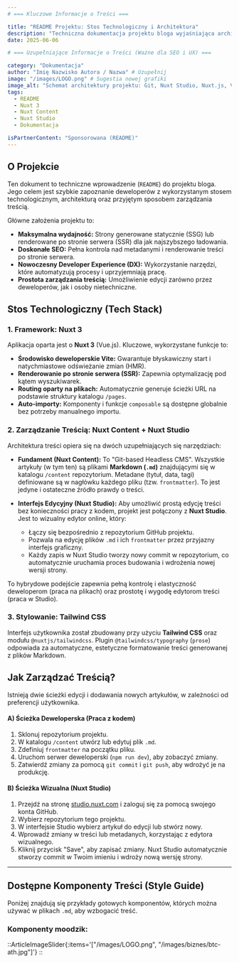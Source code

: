 ```yaml
---
# === Kluczowe Informacje o Treści ===

title: "README Projektu: Stos Technologiczny i Architektura"
description: "Techniczna dokumentacja projektu bloga wyjaśniająca architekturę opartą o Nuxt 3, Nuxt Content z Nuxt Studio, oraz Tailwind CSS. Przewodnik dla deweloperów."
date: 2025-06-06

# === Uzupełniające Informacje o Treści (Ważne dla SEO i UX) ===

category: "Dokumentacja"
author: "Imię Nazwisko Autora / Nazwa" # Uzupełnij
image: "/images/LOGO.png" # Sugestia nowej grafiki
image_alt: "Schemat architektury projektu: Git, Nuxt Studio, Nuxt.js, Vercel/Netlify"
tags:
  - README
  - Nuxt 3
  - Nuxt Content
  - Nuxt Studio
  - Dokumentacja

isPartnerContent: "Sponsorowana (README)"
---
```


## O Projekcie

Ten dokument to techniczne wprowadzenie (`README`) do projektu bloga. Jego celem jest szybkie zapoznanie deweloperów z wykorzystanym stosem technologicznym, architekturą oraz przyjętym sposobem zarządzania treścią.

Główne założenia projektu to:
* **Maksymalna wydajność:** Strony generowane statycznie (SSG) lub renderowane po stronie serwera (SSR) dla jak najszybszego ładowania.
* **Doskonałe SEO:** Pełna kontrola nad metadanymi i renderowanie treści po stronie serwera.
* **Nowoczesny Developer Experience (DX):** Wykorzystanie narzędzi, które automatyzują procesy i uprzyjemniają pracę.
* **Prostota zarządzania treścią:** Umożliwienie edycji zarówno przez deweloperów, jak i osoby nietechniczne.

## Stos Technologiczny (Tech Stack)

### 1. Framework: Nuxt 3

Aplikacja oparta jest o **Nuxt 3** (Vue.js). Kluczowe, wykorzystane funkcje to:
* **Środowisko deweloperskie Vite:** Gwarantuje błyskawiczny start i natychmiastowe odświeżanie zmian (HMR).
* **Renderowanie po stronie serwera (SSR):** Zapewnia optymalizację pod kątem wyszukiwarek.
* **Routing oparty na plikach:** Automatycznie generuje ścieżki URL na podstawie struktury katalogu `/pages`.
* **Auto-importy:** Komponenty i funkcje `composable` są dostępne globalnie bez potrzeby manualnego importu.

### 2. Zarządzanie Treścią: Nuxt Content + Nuxt Studio

Architektura treści opiera się na dwóch uzupełniających się narzędziach:

* **Fundament (Nuxt Content):** To "Git-based Headless CMS". Wszystkie artykuły (w tym ten) są plikami **Markdown (`.md`)** znajdującymi się w katalogu `/content` repozytorium. Metadane (tytuł, data, tagi) definiowane są w nagłówku każdego pliku (tzw. `frontmatter`). To jest jedyne i ostateczne źródło prawdy o treści.

* **Interfejs Edycyjny (Nuxt Studio):** Aby umożliwić prostą edycję treści bez konieczności pracy z kodem, projekt jest połączony z **Nuxt Studio**. Jest to wizualny edytor online, który:
    * Łączy się bezpośrednio z repozytorium GitHub projektu.
    * Pozwala na edycję plików `.md` i ich `frontmatter` przez przyjazny interfejs graficzny.
    * Każdy zapis w Nuxt Studio tworzy nowy commit w repozytorium, co automatycznie uruchamia proces budowania i wdrożenia nowej wersji strony.

To hybrydowe podejście zapewnia pełną kontrolę i elastyczność deweloperom (praca na plikach) oraz prostotę i wygodę edytorom treści (praca w Studio).

### 3. Stylowanie: Tailwind CSS

Interfejs użytkownika został zbudowany przy użyciu **Tailwind CSS** oraz modułu `@nuxtjs/tailwindcss`. Plugin `@tailwindcss/typography` (`prose`) odpowiada za automatyczne, estetyczne formatowanie treści generowanej z plików Markdown.

## Jak Zarządzać Treścią?

Istnieją dwie ścieżki edycji i dodawania nowych artykułów, w zależności od preferencji użytkownika.

#### A) Ścieżka Deweloperska (Praca z kodem)

1.  Sklonuj repozytorium projektu.
2.  W katalogu `/content` utwórz lub edytuj plik `.md`.
3.  Zdefiniuj `frontmatter` na początku pliku.
4.  Uruchom serwer deweloperski (`npm run dev`), aby zobaczyć zmiany.
5.  Zatwierdź zmiany za pomocą `git commit` i `git push`, aby wdrożyć je na produkcję.

#### B) Ścieżka Wizualna (Nuxt Studio)

1.  Przejdź na stronę [studio.nuxt.com](https://studio.nuxt.com) i zaloguj się za pomocą swojego konta GitHub.
2.  Wybierz repozytorium tego projektu.
3.  W interfejsie Studio wybierz artykuł do edycji lub stwórz nowy.
4.  Wprowadź zmiany w treści lub metadanych, korzystając z edytora wizualnego.
5.  Kliknij przycisk "Save", aby zapisać zmiany. Nuxt Studio automatycznie stworzy commit w Twoim imieniu i wdroży nową wersję strony.

---

## Dostępne Komponenty Treści (Style Guide)

Poniżej znajdują się przykłady gotowych komponentów, których można używać w plikach `.md`, aby wzbogacić treść.

### Komponenty moodzik:
::ArticleImageSlider{:items='["/images/LOGO.png", "/images/biznes/btc-ath.jpg"]'}
::

